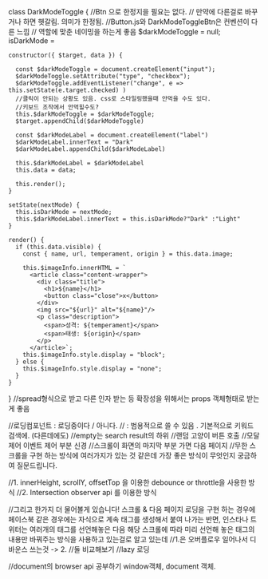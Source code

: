 class DarkModeToggle {
    //Btn 으로 한정지을 필요는 없다.
    // 만약에 다른걸로 바꾸거나 하면 헷갈림. 의미가 한정됨.
    //Button.js와 DarkModeToggleBtn은 컨벤션이 다른 느낌
    // 역할에 맞춘 네이밍을 하는게 좋음
    $darkModeToggle = null;
    isDarkMode = 
  
    constructor({ $target, data }) {
    
      const $darkModeToggle = document.createElement("input");
      $darkModeToggle.setAttribute("type", "checkbox");
      $darkModeToggle.addEventListener("change", e => this.setState(e.target.checked) )
      //클릭이 안되는 상황도 있음. css로 스타일링했을때 안먹을 수도 있다. 
      //키보드 조작에서 안먹힐수도?
      this.$darkModeToggle = $darkModeToggle;
      $target.appendChild($darkModeToggle)

      const $darkModeLabel = document.createElement("label")
      $darkModeLabel.innerText = "Dark"
      $darkModeLabel.appendChild($darkModeLabel)
    
      this.$darkModeLabel = $darkModeLabel
      this.data = data;
  
      this.render();
    }
  
    setState(nextMode) {
      this.isDarkMode = nextMode;
      this.$darkModeLabel.innerText = this.isDarkMode?"Dark" :"Light"
    }
  
    render() {
      if (this.data.visible) {
        const { name, url, temperament, origin } = this.data.image;
  
        this.$imageInfo.innerHTML = `
          <article class="content-wrapper">
            <div class="title">
              <h1>${name}</h1>
              <button class="close">x</button>
            </div>
            <img src="${url}" alt="${name}"/>        
            <p class="description">
              <span>성격: ${temperament}</span>
              <span>태생: ${origin}</span>
            </p>
          </article>`;
        this.$imageInfo.style.display = "block";
      } else {
        this.$imageInfo.style.display = "none";
      }
    }
  }
  //spread형식으로 받고 다른 인자 받는 등 확장성을 위해서는 props 객체형태로 받는게 좋음
  
  //로딩컴포넌트 : 로딩중이다 / 아니다.
  // : 범용적으로 쓸 수 있음 . 기본적으로 키워드 검색에. (다른데에도)
  //empty는 search result의 하위
  //랜덤 고양이 버튼 호출
  //모달 제어 이벤트 제어 부분 신경
  //스크롤이 화면의 마지막 부분 가면 다음 페이지
  //무한 스크롤을 구현 하는 방식에 여러가지가 있는 것 같은데 가장 좋은 방식이 무엇인지 궁금하여 질문드립니다.

//1. innerHeight, scrollY, offsetTop 을 이용한 debounce or throttle을 사용한 방식
//2. Intersection observer api 를 이용한 방식

 //그리고 한가지 더 물어볼게 있습니다! 스크롤 & 다음 페이지 로딩을 구현 하는 경우에 페이스북 같은 경우에는 자식으로 계속 태그를 생성해서 붙여 나가는 반면, 인스타나 트위터는 여러개의 태그를 선언해놓은 다음 해당 스크롤에 따라 미리 선언해 놓은 태그의 내용만 바꿔주는 방식을 사용하고 있는걸로 알고 있는데
//1.은 오버플로우 일어나서 디바운스 쓰는것 -> 2. //둘 비교해보기
//lazy 로딩

//document의 browser api 공부하기 window객체, document 객체.

  